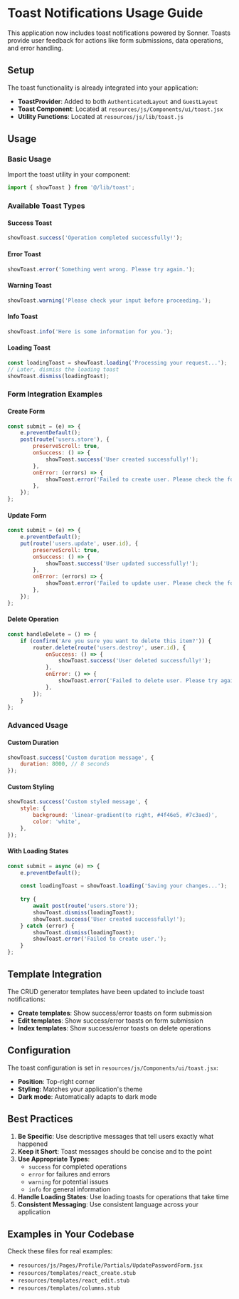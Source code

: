 # Toast Notifications Usage Guide

This application now includes toast notifications powered by Sonner. Toasts provide user feedback for actions like form submissions, data operations, and error handling.

## Setup

The toast functionality is already integrated into your application:

- **ToastProvider**: Added to both `AuthenticatedLayout` and `GuestLayout`
- **Toast Component**: Located at `resources/js/Components/ui/toast.jsx`
- **Utility Functions**: Located at `resources/js/lib/toast.js`

## Usage

### Basic Usage

Import the toast utility in your component:

```javascript
import { showToast } from '@/lib/toast';
```

### Available Toast Types

#### Success Toast
```javascript
showToast.success('Operation completed successfully!');
```

#### Error Toast
```javascript
showToast.error('Something went wrong. Please try again.');
```

#### Warning Toast
```javascript
showToast.warning('Please check your input before proceeding.');
```

#### Info Toast
```javascript
showToast.info('Here is some information for you.');
```

#### Loading Toast
```javascript
const loadingToast = showToast.loading('Processing your request...');
// Later, dismiss the loading toast
showToast.dismiss(loadingToast);
```

### Form Integration Examples

#### Create Form
```javascript
const submit = (e) => {
    e.preventDefault();
    post(route('users.store'), {
        preserveScroll: true,
        onSuccess: () => {
            showToast.success('User created successfully!');
        },
        onError: (errors) => {
            showToast.error('Failed to create user. Please check the form and try again.');
        },
    });
};
```

#### Update Form
```javascript
const submit = (e) => {
    e.preventDefault();
    put(route('users.update', user.id), {
        preserveScroll: true,
        onSuccess: () => {
            showToast.success('User updated successfully!');
        },
        onError: (errors) => {
            showToast.error('Failed to update user. Please check the form and try again.');
        },
    });
};
```

#### Delete Operation
```javascript
const handleDelete = () => {
    if (confirm('Are you sure you want to delete this item?')) {
        router.delete(route('users.destroy', user.id), {
            onSuccess: () => {
                showToast.success('User deleted successfully!');
            },
            onError: () => {
                showToast.error('Failed to delete user. Please try again.');
            },
        });
    }
};
```

### Advanced Usage

#### Custom Duration
```javascript
showToast.success('Custom duration message', {
    duration: 8000, // 8 seconds
});
```

#### Custom Styling
```javascript
showToast.success('Custom styled message', {
    style: {
        background: 'linear-gradient(to right, #4f46e5, #7c3aed)',
        color: 'white',
    },
});
```

#### With Loading States
```javascript
const submit = async (e) => {
    e.preventDefault();
    
    const loadingToast = showToast.loading('Saving your changes...');
    
    try {
        await post(route('users.store'));
        showToast.dismiss(loadingToast);
        showToast.success('User created successfully!');
    } catch (error) {
        showToast.dismiss(loadingToast);
        showToast.error('Failed to create user.');
    }
};
```

## Template Integration

The CRUD generator templates have been updated to include toast notifications:

- **Create templates**: Show success/error toasts on form submission
- **Edit templates**: Show success/error toasts on form submission  
- **Index templates**: Show success/error toasts on delete operations

## Configuration

The toast configuration is set in `resources/js/Components/ui/toast.jsx`:

- **Position**: Top-right corner
- **Styling**: Matches your application's theme
- **Dark mode**: Automatically adapts to dark mode

## Best Practices

1. **Be Specific**: Use descriptive messages that tell users exactly what happened
2. **Keep it Short**: Toast messages should be concise and to the point
3. **Use Appropriate Types**: 
   - `success` for completed operations
   - `error` for failures and errors
   - `warning` for potential issues
   - `info` for general information
4. **Handle Loading States**: Use loading toasts for operations that take time
5. **Consistent Messaging**: Use consistent language across your application

## Examples in Your Codebase

Check these files for real examples:
- `resources/js/Pages/Profile/Partials/UpdatePasswordForm.jsx`
- `resources/templates/react_create.stub`
- `resources/templates/react_edit.stub`
- `resources/templates/columns.stub` 